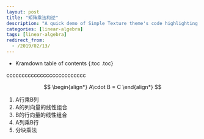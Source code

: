 ```yaml
---
layout: post
title: "矩阵乘法和逆"
description: "A quick demo of Simple Texture theme's code highlighting features"
categories: [linear-algebra]
tags: [linear-algebra]
redirect_from:
  - /2019/02/13/
---
```


* Kramdown table of contents
{:toc .toc}

cccccccccccccccccccccccccc

$$
\begin{align*}
  A\cdot B = C
\end{align*}
$$
1. A行乘B列
2. A的列向量的线性组合
3. B的行向量的线性组合
4. A列乘B行
5. 分块乘法
